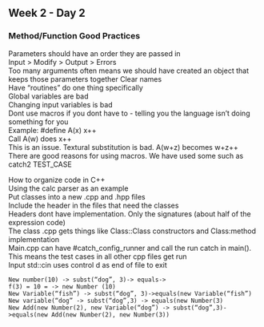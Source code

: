 ## Week 2 - Day 2
### Method/Function Good Practices
Parameters should have an order they are passed in  
Input > Modify > Output > Errors  
Too many arguments often means we should have created an object that keeps those parameters together 
Clear names  
Have “routines” do one thing specifically  
Global variables are bad  
Changing input variables is bad  
Dont use macros if you dont have to - telling you the language isn’t doing something for you  
Example: #define A(x) x++  
Call A(w) does x++  
This is an issue. Textural substitution is bad. A(w+z) becomes w+z++  
There are good reasons for using macros. We have used some such as catch2 TEST_CASE

How to organize code in C++  
Using the calc parser as an example  
Put classes into a new .cpp and .hpp files    
Include the header in the files that need the classes  
Headers dont have implementation. Only the signatures (about half of the expression code)  
The class .cpp gets things like Class::Class constructors and Class:method implementation  
Main.cpp can have #catch_config_runner and call the run catch in main(). This means the test cases in all other cpp files get run  
Input std::cin uses control d as end of file to exit

```
New number(10) -> subst(“dog”, 3)-> equals->
f(3) = 10 = -> new Number (10)
New Variable(“fish”) -> subst(“dog”, 3)->equals(new Variable(“fish”)
New variable(“dog” -> subst(“dog”,3) -> equals(new Number(3)
New Add(new Number(2), new Variable(“dog”) -> subst(“dog”,3)->equals(new Add(new Number(2), new Number(3))
```